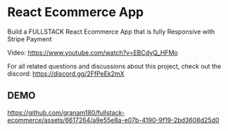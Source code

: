 # React Ecommerce App

Build a FULLSTACK React Ecommerce App that is fully Responsive with Stripe Payment

Video: https://www.youtube.com/watch?v=EBCdyQ_HFMo

For all related questions and discussions about this project, check out the discord: https://discord.gg/2FfPeEk2mX

## DEMO

https://github.com/granam180/fullstack-ecommerce/assets/6617264/a9e55e8a-e07b-4190-9f19-2bd3608d25d0

